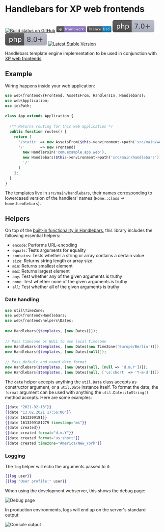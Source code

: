 Handlebars for XP web frontends
===============================

[![Build status on GitHub](https://github.com/xp-forge/handlebars-templates/workflows/Tests/badge.svg)](https://github.com/xp-forge/handlebars-templates/actions)
[![XP Framework Module](https://raw.githubusercontent.com/xp-framework/web/master/static/xp-framework-badge.png)](https://github.com/xp-framework/core)
[![BSD Licence](https://raw.githubusercontent.com/xp-framework/web/master/static/licence-bsd.png)](https://github.com/xp-framework/core/blob/master/LICENCE.md)
[![Requires PHP 7.0+](https://raw.githubusercontent.com/xp-framework/web/master/static/php-7_0plus.svg)](http://php.net/)
[![Supports PHP 8.0+](https://raw.githubusercontent.com/xp-framework/web/master/static/php-8_0plus.svg)](http://php.net/)
[![Latest Stable Version](https://poser.pugx.org/xp-forge/handlebars-templates/version.png)](https://packagist.org/packages/xp-forge/handlebars-templates)

Handlebars template engine implementation to be used in conjunction with [XP web frontends](https://github.com/xp-forge/frontend).

Example
-------
Wiring happens inside your web application:

```php
use web\frontend\{Frontend, AssetsFrom, HandlersIn, Handlebars};
use web\Application;
use io\Path;

class App extends Application {

  /** Returns routing for this web application */
  public function routes() {
    return [
      '/static' => new AssetsFrom($this->environment->path('src/main/webapp')),
      '/'       => new Frontend(
        new HandlersIn('com.example.app.web'),
        new Handlebars($this->environment->path('src/main/handlebars')),
        '/'
      )
    ];
  }
}
```

The templates live in `src/main/handlebars`, their names corresponding to lowercased version of the handlers' names (`Home::class` => `home.handlebars`).

Helpers
-------
On top of the [built-in functionality in Handlebars](https://github.com/xp-forge/handlebars), this library includes the following essential helpers:

* `encode`: Performs URL-encoding 
* `equals`: Tests arguments for equality
* `contains`: Tests whether a string or array contains a certain value
* `size`: Returns string length or array size
* `min`: Returns smallest element
* `max`: Returns largest element
* `any`: Test whether any of the given arguments is truthy
* `none`: Test whether none of the given arguments is truthy
* `all`: Test whether all of the given arguments is truthy

### Date handling

```php
use util\TimeZone;
use web\frontend\Handlebars;
use web\frontend\helpers\Dates;

new Handlebars($templates, [new Dates()]);

// Pass timezone or NULL to use local timezone
new Handlebars($templates, [new Dates(new TimeZone('Europe/Berlin'))]);
new Handlebars($templates, [new Dates(null)]);

// Pass default and named date format
new Handlebars($templates, [new Dates(null, [null => 'd.m.Y'])]);
new Handlebars($templates, [new Dates(null, ['us:short' => 'Y-m-d'])]);
```

The `date` helper accepts anything the `util.Date` class accepts as constructor argument, or a `util.Date` instance itself. To format the date, the `format` argument can be used with anything the `util.Date::toString()` method accepts. Here are some examples:

```handlebars
{{date "2021-02-13"}}
{{date "13.02.2021 17:56:00"}}
{{date 1613209181}}
{{date 1613209181279 timestamp="ms"}}
{{date created}}
{{date created format="d.m.Y"}}
{{date created format="us:short"}}
{{date created timezone="America/New_York"}}
```

### Logging

The `log` helper will echo the arguments passed to it:

```handlebars
{{log user}}
{{log "User profile:" user}}
```

When using the development webserver, this shows the debug page:

![Debug page](https://user-images.githubusercontent.com/696742/107873960-89cdc800-6eb6-11eb-954b-8b00324cce74.png)

In production environments, logs will end up on the server's standard output:

![Console output](https://user-images.githubusercontent.com/696742/107874105-838c1b80-6eb7-11eb-8c7e-ee257ef1d92d.png)
